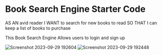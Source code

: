 # Book Search Engine Starter Code
AS AN avid reader
I WANT to search for new books to read
SO THAT I can keep a list of books to purchase

This Book Search Engine Allows users to login and sign up


![Screenshot 2023-09-29 192604](https://github.com/mayaj0yce/search21/assets/129634010/b9cbb3ee-ca8f-40c9-b64b-c7e9dedf8799)
![Screenshot 2023-09-29 192448](https://github.com/mayaj0yce/search21/assets/129634010/a0edc56c-79cf-4ef3-8de6-f09bc3ee0906)
